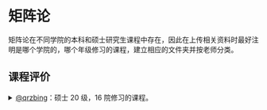 # 矩阵论

矩阵论在不同学院的本科和硕士研究生课程中存在，因此在上传相关资料时最好注明是哪个学院的，哪个年级修习的课程，建立相应的文件夹并按老师分类。

## 课程评价

<details>
<summary><a href="https://github.com/qrzbing">@qrzbing</a>：硕士 20 级，16 院修习的课程。</summary><p>

我上的是杨秀绘老师的课程，课程编号是 6A080008。老师擅长教学，讲的很认真细致。个人比较喜欢这个老师的课。

</details>